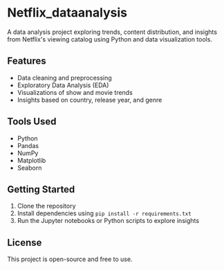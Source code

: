 # Netflix_dataanalysis
A data analysis project exploring trends, content distribution, and insights from Netflix's viewing catalog using Python and data visualization tools.

## Features
- Data cleaning and preprocessing
- Exploratory Data Analysis (EDA)
- Visualizations of show and movie trends
- Insights based on country, release year, and genre

## Tools Used
- Python
- Pandas
- NumPy
- Matplotlib
- Seaborn

## Getting Started
1. Clone the repository
2. Install dependencies using `pip install -r requirements.txt`
3. Run the Jupyter notebooks or Python scripts to explore insights

## License
This project is open-source and free to use.
